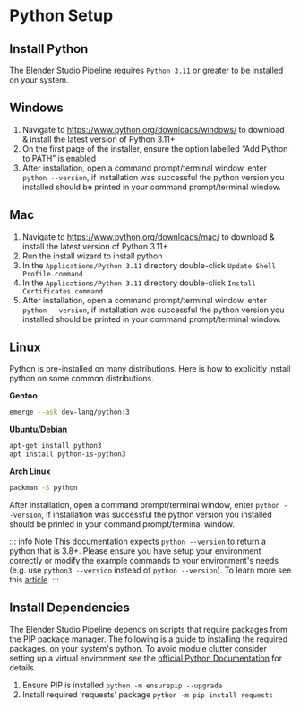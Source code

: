 # Python Setup
## Install Python
The Blender Studio Pipeline requires `Python 3.11` or greater to be installed on your system.

## Windows
1. Navigate to https://www.python.org/downloads/windows/ to download & install the latest version of Python 3.11+
2. On the first page of the installer, ensure the option labelled “Add Python to PATH” is enabled
3. After installation, open a command prompt/terminal window, enter `python --version`, if installation was successful the python version you installed should be printed in your command prompt/terminal window.

## Mac
1. Navigate to https://www.python.org/downloads/mac/ to download & install the latest version of Python 3.11+
2. Run the install wizard to install python
3. In the `Applications/Python 3.11` directory double-click `Update Shell Profile.command`
4. In the `Applications/Python 3.11` directory double-click `Install Certificates.command`
5. After installation, open a command prompt/terminal window, enter `python --version`, if installation was successful the python version you installed should be printed in your command prompt/terminal window.

## Linux
Python is pre-installed on many distributions. Here is how to explicitly install python on some common distributions. 

**Gentoo**
```bash
emerge --ask dev-lang/python:3
```

**Ubuntu/Debian**
```bash
apt-get install python3
apt install python-is-python3 
```

**Arch Linux**
```bash
packman -S python
```

After installation, open a command prompt/terminal window, enter `python --version`, if installation was successful the python version you installed should be printed in your command prompt/terminal window.

::: info Note 
This documentation expects `python --version` to return a python that is 3.8+. Please ensure you have setup your environment correctly or modify the example commands to your environment's needs (e.g. use `python3 --version` instead of `python --version`). To learn more see this [article](https://stackoverflow.com/questions/64801225/python-or-python3-what-is-the-difference).
:::

## Install Dependencies  

The Blender Studio Pipeline depends on scripts that require packages from the PIP package manager. The following is a guide to installing the required packages, on your system's python. To avoid module clutter consider setting up a virtual environment see the [official Python Documentation](https://docs.python.org/3/library/venv.html) for details.

1. Ensure PIP is installed `python -m ensurepip --upgrade`
2. Install required 'requests' package `python -m pip install requests`